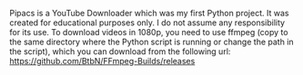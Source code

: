 Pipacs is a YouTube Downloader which was my first Python project. It was created for educational purposes only. I do not assume any responsibility for its use.
To download videos in 1080p, you need to use ffmpeg (copy to the same directory where the Python script is running or change the path in the script), which you can download from the following url:
https://github.com/BtbN/FFmpeg-Builds/releases
